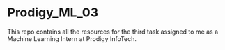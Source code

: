 # Prodigy_ML_03
This repo contains all the resources for the third task assigned to me as a Machine Learning Intern at Prodigy InfoTech.
